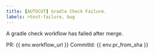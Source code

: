 ```yaml
---
title: [AUTOCUT] Gradle Check Failure.
labels: >test-failure, bug
---
```


A gradle check workflow has failed after merge.

PR: {{ env.workflow_url }}
CommitId: {{ env.pr_from_sha }}
